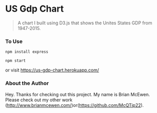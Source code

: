 # US Gdp Chart

> A chart I built using D3.js that shows the Unites States GDP from 1947-2015.

### To Use

`npm install express`

`npm start`

or visit https://us-gdp-chart.herokuapp.com/

### About the Author

Hey. Thanks for checking out this project. My name is Brian McEwen. Please check out my other work (http://www.brianmcewen.com/)or(https://github.com/McQTip22).
